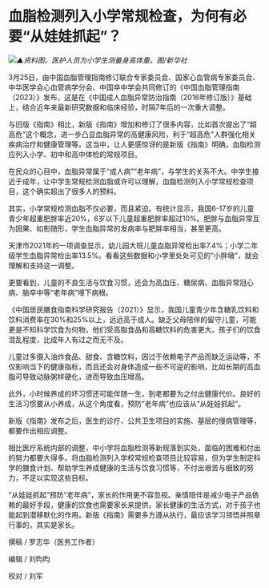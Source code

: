 # 血脂检测列入小学常规检查，为何有必要“从娃娃抓起”？

![](https://inews.gtimg.com/news_bt/O6F4975FbWS7YrzawlUFfkO6Zn661qpEi5_Z_6iHSuK2oAA/1000)_▲资料图。医护人员为小学生测量身高体重。图/新华社_

3月25日，由中国血脂管理指南修订联合专家委员会、国家心血管病专家委员会、中华医学会心血管病学分会、中国卒中学会共同修订的《中国血脂管理指南（2023）》发布，这是在《中国成人血脂异常防治指南（2016年修订版）》基础上，结合近年来最新研究数据和临床经验，时隔7年后的一次重大调整。

与旧版《指南》相比，新版《指南》增加和修订了很多内容，比如首次提出了“超高危”这个概念，进一步凸显血脂异常的高健康风险，利于“超高危”人群强化相关疾病治疗和健康管理等。这当中，让人更感惊讶的是新版《指南》明确，血脂检测应列入小学、初中和高中体检的常规项目。

在民众的心目中，血脂异常属于“成人病”“老年病”，与学生的关系不大。中学生接近于成年，让中学生常规检测血脂或许可以理解，血脂检测列入小学常规检查项目，这个确实超出了很多人的预料。

其实，小学常规检测血脂不仅必要，而且紧迫。有统计显示，我国6-17岁的儿童青少年超重肥胖率近20%，6岁以下儿童超重肥胖率超过10%。肥胖与血脂异常互为因果、如影随形，学生血脂异常的发病率与肥胖率相当，甚至更高。

天津市2021年的一项调查显示，幼儿园大班儿童血脂异常检出率7.4%；小学二年级学生血脂异常检出率13.5%。看看这些数据和小学里处处可见的“小胖墩”，就会理解和支持这一调整。

更要看到，儿童的不良生活与饮食习惯，还会为高血压、糖尿病、血脂异常冠心病、脑卒中等“老年病”埋下病根。

《中国居民膳食指南科学研究报告（2021）》显示，我国儿童青少年含糖乳饮料和饮料消费率在30%和25%以上，远远高于成人。缺乏父母陪伴的留守儿童，可能更是不知科学饮食为何物，他们受高脂食品和高糖饮料的危害更大。孩子们的饮食混乱程度，比成年人有过之而无不及。

儿童过多摄入油炸食品、甜食、含糖饮料，因过于依赖电子产品而缺乏运动等，不仅影响当下的健康指标，而且还会对身体造成一些不可逆的影响，比如长期的高血脂可导致动脉粥样硬化，进而导致血压增高。

此外，小时候养成的坏习惯还可能伴随一生，到老都要为之付出健康代价。良好的生活习惯要从小养成，从这个角度看，预防“老年病”也应该从“从娃娃抓起”。

新版《指南》发布之后，医生的诊疗、公共卫生项目的实施、基层的慢病管理等，都要作出相应调整。

相比医疗系统内部的调整，中小学将血脂检测等新规落到实处，面临的困难和付出的努力都要大得多。将血脂检测列入学校常规检查项目比较容易，但为学生制定科学的膳食计划、帮助学生养成健康的生活与饮食习惯等，不付出艰苦与细致的努力，不足以实现这些目标。

“从娃娃抓起”预防“老年病”，家长的作用更不容忽视。亲情陪伴是减少电子产品依赖的最好手段，健康的饮食也需要家长来提供。家长健康的生活方式，对于孩子也能起到潜移默化的作用。新版《指南》需要多方遵从执行，最应该学习领悟并照章行事的，其实是家长。

撰稿 / 罗志华（医务工作者）

编辑 / 刘昀昀

校对 / 刘军

